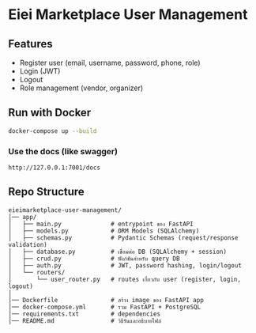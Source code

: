 # Eiei Marketplace User Management

## Features
- Register user (email, username, password, phone, role)
- Login (JWT)
- Logout
- Role management (vendor, organizer)

## Run with Docker
```bash
docker-compose up --build
```

### Use the docs (like swagger)
```
http://127.0.0.1:7001/docs
```

## Repo Structure 
```
eieimarketplace-user-management/
│── app/
│   ├── main.py              # entrypoint ของ FastAPI
│   ├── models.py            # ORM Models (SQLAlchemy)
│   ├── schemas.py           # Pydantic Schemas (request/response validation)
│   ├── database.py          # เชื่อมต่อ DB (SQLAlchemy + session)
│   ├── crud.py              # ฟังก์ชันสำหรับ query DB
│   ├── auth.py              # JWT, password hashing, login/logout
│   └── routers/
│       └── user_router.py   # routes เกี่ยวกับ user (register, login, logout)
│
│── Dockerfile               # สร้าง image ของ FastAPI app
│── docker-compose.yml       # รวม FastAPI + PostgreSQL
│── requirements.txt         # dependencies
│── README.md                # วิธีรันและอธิบายไฟล์
```
